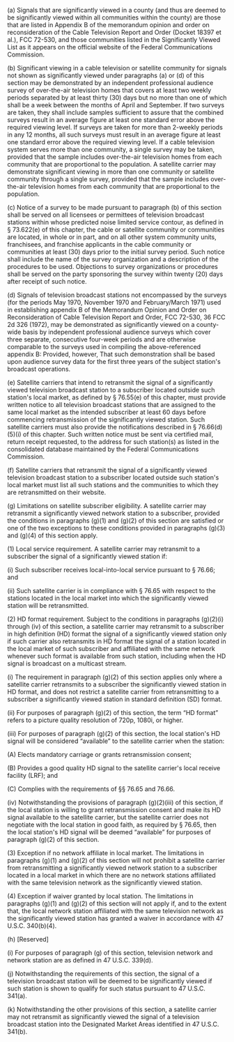 (a) Signals that are significantly viewed in a county (and thus are deemed to be significantly viewed within all communities within the county) are those that are listed in Appendix B of the memorandum opinion and order on reconsideration of the Cable Television Report and Order (Docket 18397 et al.), FCC 72-530, and those communities listed in the Significantly Viewed List as it appears on the official website of the Federal Communications Commission.

(b) Significant viewing in a cable television or satellite community for signals not shown as significantly viewed under paragraphs (a) or (d) of this section may be demonstrated by an independent professional audience survey of over-the-air television homes that covers at least two weekly periods separated by at least thirty (30) days but no more than one of which shall be a week between the months of April and September. If two surveys are taken, they shall include samples sufficient to assure that the combined surveys result in an average figure at least one standard error above the required viewing level. If surveys are taken for more than 2-weekly periods in any 12 months, all such surveys must result in an average figure at least one standard error above the required viewing level. If a cable television system serves more than one community, a single survey may be taken, provided that the sample includes over-the-air television homes from each community that are proportional to the population. A satellite carrier may demonstrate significant viewing in more than one community or satellite community through a single survey, provided that the sample includes over-the-air television homes from each community that are proportional to the population.

(c) Notice of a survey to be made pursuant to paragraph (b) of this section shall be served on all licensees or permittees of television broadcast stations within whose predicted noise limited service contour, as defined in § 73.622(e) of this chapter, the cable or satellite community or communities are located, in whole or in part, and on all other system community units, franchisees, and franchise applicants in the cable community or communities at least (30) days prior to the initial survey period. Such notice shall include the name of the survey organization and a description of the procedures to be used. Objections to survey organizations or procedures shall be served on the party sponsoring the survey within twenty (20) days after receipt of such notice.

(d) Signals of television broadcast stations not encompassed by the surveys (for the periods May 1970, November 1970 and February/March 1971) used in establishing appendix B of the Memorandum Opinion and Order on Reconsideration of Cable Television Report and Order, FCC 72-530, 36 FCC 2d 326 (1972), may be demonstrated as significantly viewed on a county-wide basis by independent professional audience surveys which cover three separate, consecutive four-week periods and are otherwise comparable to the surveys used in compiling the above-referenced appendix B: Provided, however, That such demonstration shall be based upon audience survey data for the first three years of the subject station's broadcast operations.

(e) Satellite carriers that intend to retransmit the signal of a significantly viewed television broadcast station to a subscriber located outside such station's local market, as defined by § 76.55(e) of this chapter, must provide written notice to all television broadcast stations that are assigned to the same local market as the intended subscriber at least 60 days before commencing retransmission of the significantly viewed station. Such satellite carriers must also provide the notifications described in § 76.66(d)(5)(i) of this chapter. Such written notice must be sent via certified mail, return receipt requested, to the address for such station(s) as listed in the consolidated database maintained by the Federal Communications Commission.

(f) Satellite carriers that retransmit the signal of a significantly viewed television broadcast station to a subscriber located outside such station's local market must list all such stations and the communities to which they are retransmitted on their website.

(g) Limitations on satellite subscriber eligibility. A satellite carrier may retransmit a significantly viewed network station to a subscriber, provided the conditions in paragraphs (g)(1) and (g)(2) of this section are satisfied or one of the two exceptions to these conditions provided in paragraphs (g)(3) and (g)(4) of this section apply.

(1) Local service requirement. A satellite carrier may retransmit to a subscriber the signal of a significantly viewed station if:

(i) Such subscriber receives local-into-local service pursuant to § 76.66; and

(ii) Such satellite carrier is in compliance with § 76.65 with respect to the stations located in the local market into which the significantly viewed station will be retransmitted.

(2) HD format requirement. Subject to the conditions in paragraphs (g)(2)(i) through (iv) of this section, a satellite carrier may retransmit to a subscriber in high definition (HD) format the signal of a significantly viewed station only if such carrier also retransmits in HD format the signal of a station located in the local market of such subscriber and affiliated with the same network whenever such format is available from such station, including when the HD signal is broadcast on a multicast stream.

(i) The requirement in paragraph (g)(2) of this section applies only where a satellite carrier retransmits to a subscriber the significantly viewed station in HD format, and does not restrict a satellite carrier from retransmitting to a subscriber a significantly viewed station in standard definition (SD) format.

(ii) For purposes of paragraph (g)(2) of this section, the term “HD format” refers to a picture quality resolution of 720p, 1080i, or higher.

(iii) For purposes of paragraph (g)(2) of this section, the local station's HD signal will be considered “available” to the satellite carrier when the station:

(A) Elects mandatory carriage or grants retransmission consent;

(B) Provides a good quality HD signal to the satellite carrier's local receive facility (LRF); and

(C) Complies with the requirements of §§ 76.65 and 76.66.

(iv) Notwithstanding the provisions of paragraph (g)(2)(iii) of this section, if the local station is willing to grant retransmission consent and make its HD signal available to the satellite carrier, but the satellite carrier does not negotiate with the local station in good faith, as required by § 76.65, then the local station's HD signal will be deemed “available” for purposes of paragraph (g)(2) of this section.

(3) Exception if no network affiliate in local market. The limitations in paragraphs (g)(1) and (g)(2) of this section will not prohibit a satellite carrier from retransmitting a significantly viewed network station to a subscriber located in a local market in which there are no network stations affiliated with the same television network as the significantly viewed station.

(4) Exception if waiver granted by local station. The limitations in paragraphs (g)(1) and (g)(2) of this section will not apply if, and to the extent that, the local network station affiliated with the same television network as the significantly viewed station has granted a waiver in accordance with 47 U.S.C. 340(b)(4).

(h) [Reserved]

(i) For purposes of paragraph (g) of this section, television network and network station are as defined in 47 U.S.C. 339(d).
              

(j) Notwithstanding the requirements of this section, the signal of a television broadcast station will be deemed to be significantly viewed if such station is shown to qualify for such status pursuant to 47 U.S.C. 341(a).

(k) Notwithstanding the other provisions of this section, a satellite carrier may not retransmit as significantly viewed the signal of a television broadcast station into the Designated Market Areas identified in 47 U.S.C. 341(b).

